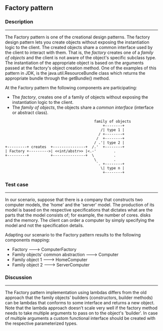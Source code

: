 ## Factory pattern

### Description
----

The Factory pattern is one of the creational design patterns. The factory design pattern lets you create objects without
exposing the instantiation logic to the client. The created objects share a common interface used by the client to
interact with them. That is, the _factory_ creates one of a _family of objects_ and the client is not aware of
the object's specific subclass type. The instantiation of the appropriate object is based on the arguments
passed at the factory's object creation method.
One of the examples of this pattern in JDK, is the java.util.ResourceBundle class which returns the appropriate bundle
through the getBundle() method.

At the Factory pattern the following components are participating:
* The _factory_, creates one of a family of objects without exposing the instantiation logic to the client.
* The _family of objects_, the objects share a _common interface_ (interface or abstract class).

```
                                         family of objects
                                             +--------+
                                            /| type 1 |
                                           / +--------+
                                          /  +--------+
                                         / .'| type 2 |
+---------+ creates  +---------------+  /.'  +--------+
| Factory +--------->| <<int/abstr>> |<.-'        .
+---------+          +---------------+  \         .
                                         \        .
                                          `. +--------+
                                            \| type n |
                                             +--------+
```

### Test case
----

In our scenario, suppose that there is a company that constructs two computer models, the 'home' and the 'server' model.
The production of its model is based on the respective specifications that dictates what are the parts that the model consists of;
for example, the number of cores. disks and the memory. The client can order a computer by simply specifying the model
and not the specification details.

Adapting our scenario to the Factory pattern results to the following components mapping:
* Factory                              --->   ComputerFactory
* Family objects' common abstraction   --->   Computer
* Family object 1                      --->   HomeComputer
* Family object 2                      --->   ServerComputer

### Discussion
----

The Factory pattern implementation using lambdas differs from the old approach that the family objects' builders
(constructors, builder methods) can be lambdas that conforms to some interface and returns a new object.
Note that the lambda approach doesn’t scale very well if the factory method needs to take multiple arguments
to pass on to the object's 'builder'. In case of multiple arguments a custom functional interface should be
created with the respective parameterized types.